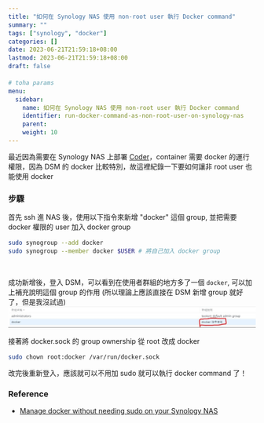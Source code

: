 ```yaml
---
title: "如何在 Synology NAS 使用 non-root user 執行 Docker command"
summary: ""
tags: ["synology", "docker"]
categories: []
date: 2023-06-21T21:59:18+08:00
lastmod: 2023-06-21T21:59:18+08:00
draft: false

# toha params
menu:
  sidebar:
    name: 如何在 Synology NAS 使用 non-root user 執行 Docker command
    identifier: run-docker-command-as-non-root-user-on-synology-nas
    parent:
    weight: 10
---
```


最近因為需要在 Synology NAS 上部署 [Coder](https://coder.com/)，container 需要 docker 的運行權限，因為 DSM 的 docker 比較特別，故這裡紀錄一下要如何讓非 root user 也能使用 docker

### 步驟

首先 ssh 進 NAS 後，使用以下指令來新增 "docker" 這個 group, 並把需要 docker 權限的 user 加入 docker group

```bash
sudo synogroup --add docker
sudo synogroup --member docker $USER # 將自己加入 docker group
```

<br>

成功新增後，登入 DSM，可以看到在使用者群組的地方多了一個 `docker`, 可以加上補充說明這個 group 的作用 (所以理論上應該直接在 DSM 新增 group 就好了，但是我沒試過)
![dsm](dsm.jpg)

接著將 docker.sock 的 group ownership 從 root 改成 docker
```bash
sudo chown root:docker /var/run/docker.sock
```

改完後重新登入，應該就可以不用加 sudo 就可以執行 docker command 了！

### Reference
- [Manage docker without needing sudo on your Synology NAS](https://davejansen.com/manage-docker-without-needing-sudo-on-your-synology-nas/)
